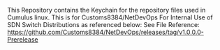 This Repository contains the Keychain for the repository files used in Cumulus linux. 
This is for Customs8384/NetDevOps For Internal Use of SDN Switch Distributions as referenced below:
See File Reference: https://github.com/Customs8384/NetDevOps/releases/tag/v1.0.0.0-Prerelease
